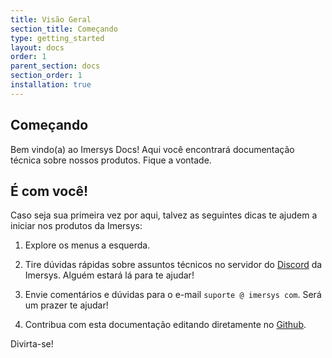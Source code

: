 ```yaml
---
title: Visão Geral
section_title: Começando
type: getting_started
layout: docs
order: 1
parent_section: docs
section_order: 1
installation: true
---
```


## Começando

Bem vindo(a) ao Imersys Docs! Aqui você encontrará documentação técnica sobre nossos produtos. Fique a vontade.


## É com você!

Caso seja sua primeira vez por aqui, talvez as seguintes dicas te ajudem a iniciar nos produtos da Imersys:

1. Explore os menus a esquerda.

2. Tire dúvidas rápidas sobre assuntos técnicos no servidor do [Discord](https://discord.gg/gbfdvYM) da Imersys.  Alguém estará lá para te ajudar!

3. Envie comentários e dúvidas para o e-mail `suporte @ imersys com`. Será um prazer te ajudar!

4. Contribua com esta documentação editando diretamente no [Github](https://github.com/imersys/docs-site/edit/master/src/docs/getting_started/index.md).

Divirta-se!
